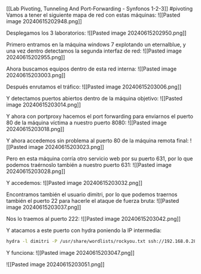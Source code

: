 [[Lab Pivoting, Tunneling And Port-Forwarding - Synfonos 1-2-3]]
#pivoting 
Vamos a tener el siguiente mapa de red con estas máquinas:
![[Pasted image 20240615202948.png]]

Desplegamos los 3 laboratorios:
![[Pasted image 20240615202950.png]]

Primero entramos en la máquina windows 7 explotando un eternalblue, y una vez dentro detectamos la segunda interfaz de red:
![[Pasted image 20240615202955.png]]

Ahora buscamos equipos dentro de esta red interna:
![[Pasted image 20240615203003.png]]

Después enrutamos el tráfico:
![[Pasted image 20240615203006.png]]

Y detectamos puertos abiertos dentro de la máquina objetivo:
![[Pasted image 20240615203014.png]]

Y ahora con portproxy hacemos el port forwarding para enviarnos el puerto 80 de la máquina víctima a nuestro puerto 8080:
![[Pasted image 20240615203018.png]]

Y ahora accedemos sin problema al puerto 80 de la máquina remota final:
![[Pasted image 20240615203023.png]]

Pero en esta máquina corría otro servicio web por su puerto 631, por lo que podemos traérnoslo también a nuestro puerto 631:
![[Pasted image 20240615203028.png]]

Y accedemos:
![[Pasted image 20240615203032.png]]

Encontramos también el usuario dimitri, por lo que podemos traernos también el puerto 22 para hacerle el ataque de fuerza bruta:
![[Pasted image 20240615203037.png]]

Nos lo traemos al puerto 222:
![[Pasted image 20240615203042.png]]

Y atacamos a este puerto con hydra poniendo la IP intermedia:
```bash
hydra -l dimitri -P /usr/share/wordlists/rockyou.txt ssh://192.168.0.28 -s 222
```
Y funciona:
![[Pasted image 20240615203047.png]]

![[Pasted image 20240615203051.png]]

